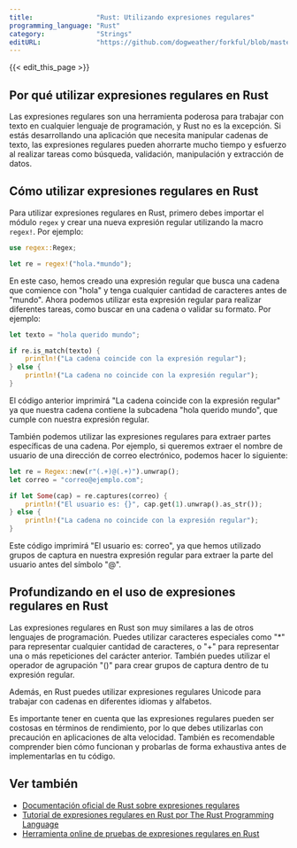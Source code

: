 ```yaml
---
title:                "Rust: Utilizando expresiones regulares"
programming_language: "Rust"
category:             "Strings"
editURL:              "https://github.com/dogweather/forkful/blob/master/content/es/rust/using-regular-expressions.md"
---
```


{{< edit_this_page >}}

## Por qué utilizar expresiones regulares en Rust

Las expresiones regulares son una herramienta poderosa para trabajar con texto en cualquier lenguaje de programación, y Rust no es la excepción. Si estás desarrollando una aplicación que necesita manipular cadenas de texto, las expresiones regulares pueden ahorrarte mucho tiempo y esfuerzo al realizar tareas como búsqueda, validación, manipulación y extracción de datos.

## Cómo utilizar expresiones regulares en Rust

Para utilizar expresiones regulares en Rust, primero debes importar el módulo `regex` y crear una nueva expresión regular utilizando la macro `regex!`. Por ejemplo:

````Rust
use regex::Regex;

let re = regex!("hola.*mundo");
````

En este caso, hemos creado una expresión regular que busca una cadena que comience con "hola" y tenga cualquier cantidad de caracteres antes de "mundo". Ahora podemos utilizar esta expresión regular para realizar diferentes tareas, como buscar en una cadena o validar su formato. Por ejemplo:

````Rust
let texto = "hola querido mundo";

if re.is_match(texto) {
    println!("La cadena coincide con la expresión regular");
} else {
    println!("La cadena no coincide con la expresión regular");
}
````

El código anterior imprimirá "La cadena coincide con la expresión regular" ya que nuestra cadena contiene la subcadena "hola querido mundo", que cumple con nuestra expresión regular.

También podemos utilizar las expresiones regulares para extraer partes específicas de una cadena. Por ejemplo, si queremos extraer el nombre de usuario de una dirección de correo electrónico, podemos hacer lo siguiente:

````Rust
let re = Regex::new(r"(.+)@(.+)").unwrap();
let correo = "correo@ejemplo.com";

if let Some(cap) = re.captures(correo) {
    println!("El usuario es: {}", cap.get(1).unwrap().as_str());
} else {
    println!("La cadena no coincide con la expresión regular");
}
````

Este código imprimirá "El usuario es: correo", ya que hemos utilizado grupos de captura en nuestra expresión regular para extraer la parte del usuario antes del símbolo "@".

## Profundizando en el uso de expresiones regulares en Rust

Las expresiones regulares en Rust son muy similares a las de otros lenguajes de programación. Puedes utilizar caracteres especiales como "*" para representar cualquier cantidad de caracteres, o "+" para representar una o más repeticiones del carácter anterior. También puedes utilizar el operador de agrupación "()" para crear grupos de captura dentro de tu expresión regular.

Además, en Rust puedes utilizar expresiones regulares Unicode para trabajar con cadenas en diferentes idiomas y alfabetos.

Es importante tener en cuenta que las expresiones regulares pueden ser costosas en términos de rendimiento, por lo que debes utilizarlas con precaución en aplicaciones de alta velocidad. También es recomendable comprender bien cómo funcionan y probarlas de forma exhaustiva antes de implementarlas en tu código.

## Ver también

- [Documentación oficial de Rust sobre expresiones regulares](https://doc.rust-lang.org/std/regex/)
- [Tutorial de expresiones regulares en Rust por The Rust Programming Language](https://doc.rust-lang.org/book/ch09-06-pattern-syntax.html)
- [Herramienta online de pruebas de expresiones regulares en Rust](https://regex101.com/library/uI5pD3)